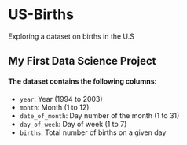 # US-Births
Exploring a dataset on births in the U.S


## My First Data Science Project

#### The dataset contains the following columns:

* `year`: Year (1994 to 2003)
* `month`: Month (1 to 12)
* `date_of_month`: Day number of the month (1 to 31)
* `day_of_week`: Day of week (1 to 7)
* `births`: Total number of births on a given day
